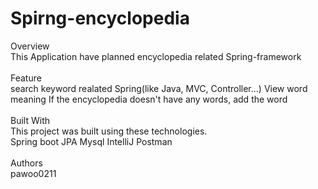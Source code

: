 # Spirng-encyclopedia

Overview
<br>
This Application have planned encyclopedia related Spring-framework
<br>
<br>
Feature
<br>
search keyword realated Spring(like Java, MVC, Controller...)
View word meaning
If the encyclopedia doesn't have any words, add the word
<br>
<br>
Built With
<br>
This project was built using these technologies.
<br>
Spring boot
JPA
Mysql
IntelliJ
Postman
<br>
<br>
Authors
<br>
pawoo0211
